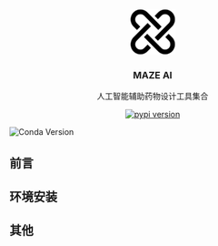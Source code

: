 <p align="center">
<img src="./mazeai.png" alt="maze ai" width=80>
<h3 align="center">MAZE AI</h3>
<p align="center">
人工智能辅助药物设计工具集合
</p>
</p>

<p align="center">
<a href="https://pypi.org/project/mazeai/"><img src="https://img.shields.io/pypi/v/mazeai" alt="pypi version"/></a>
</p>

![Conda Version](https://img.shields.io/conda/v/mazeai/mazeai.svg)

## 前言

## 环境安装

## 其他
